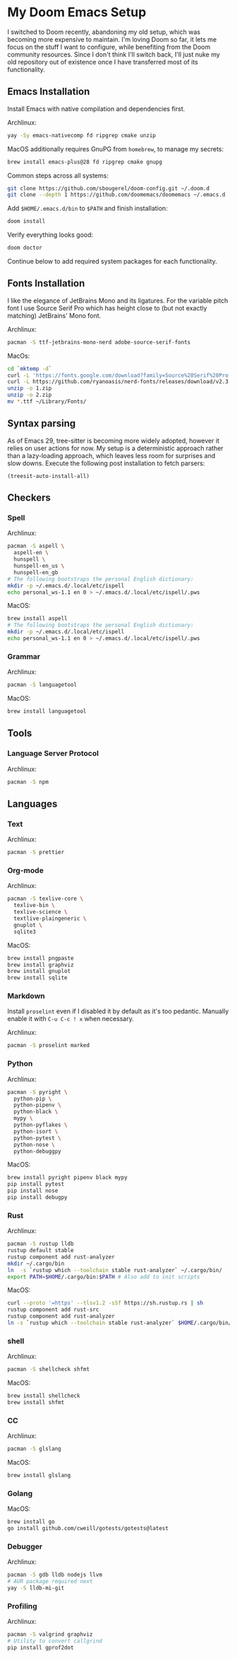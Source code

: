 # My Doom Emacs Setup

I switched to Doom recently, abandoning my old setup, which was becoming more expensive to maintain. I'm loving Doom so far, it lets me focus on the stuff I want to configure, while benefiting from the Doom community resources. Since I don't think I'll switch back, I'll just nuke my old repository out of existence once I have transferred most of its functionality.

## Emacs Installation

Install Emacs with native compilation and dependencies first.

Archlinux:

```sh
yay -Sy emacs-nativecomp fd ripgrep cmake unzip
```

MacOS additionally requires GnuPG from `homebrew`, to manage my secrets:

```sh
brew install emacs-plus@28 fd ripgrep cmake gnupg
```

Common steps across all systems:

```sh
git clone https://github.com/sbougerel/doom-config.git ~/.doom.d
git clone --depth 1 https://github.com/doomemacs/doomemacs ~/.emacs.d
```

Add `$HOME/.emacs.d/bin` to `$PATH` and finish installation:

```sh
doom install
```

Verify everything looks good:

```sh
doom doctor
```

Continue below to add required system packages for each functionality.

## Fonts Installation

I like the elegance of JetBrains Mono and its ligatures. For the variable pitch font I use Source Serif Pro which has height close to (but not exactly matching) JetBrains' Mono font.

Archlinux:

```sh
pacman -S ttf-jetbrains-mono-nerd adobe-source-serif-fonts
```

MacOs:

```sh
cd `mktemp -d`
curl -L 'https://fonts.google.com/download?family=Source%20Serif%20Pro' -o 1.zip
curl -L https://github.com/ryanoasis/nerd-fonts/releases/download/v2.3.3/JetBrainsMono.zip -o 2.zip
unzip -o 1.zip
unzip -o 2.zip
mv *.ttf ~/Library/Fonts/
```

## Syntax parsing

As of Emacs 29, tree-sitter is becoming more widely adopted, however it relies on user actions for now. My setup is a deterministic approach rather than a lazy-loading approach, which leaves less room for surprises and slow downs. Execute the following post installation to fetch parsers:

``` emacs-lisp
(treesit-auto-install-all)
```

## Checkers

### Spell

Archlinux:

```sh
pacman -S aspell \
  aspell-en \
  hunspell \
  hunspell-en_us \
  hunspell-en_gb
# The following bootstraps the personal English dictionary:
mkdir -p ~/.emacs.d/.local/etc/ispell
echo personal_ws-1.1 en 0 > ~/.emacs.d/.local/etc/ispell/.pws
```

MacOS:

```sh
brew install aspell
# The following bootstraps the personal English dictionary:
mkdir -p ~/.emacs.d/.local/etc/ispell
echo personal_ws-1.1 en 0 > ~/.emacs.d/.local/etc/ispell/.pws
```

### Grammar

Archlinux:

```sh
pacman -S languagetool
```

MacOS:

```sh
brew install languagetool
```

## Tools

### Language Server Protocol

Archlinux:

```sh
pacman -S npm
```

## Languages

### Text

Archlinux:

```sh
pacman -S prettier
```

### Org-mode

Archlinux:

```sh
pacman -S texlive-core \
  texlive-bin \
  texlive-science \
  textlive-plaingeneric \
  gnuplot \
  sqlite3
```

MacOS:

```sh
brew install pngpaste
brew install graphviz
brew install gnuplot
brew install sqlite
```

### Markdown

Install `proselint` even if I disabled it by default as it's too pedantic. Manually enable it with `C-u C-c ! x` when necessary.

Archlinux:

```sh
pacman -S proselint marked
```

### Python

Archlinux:

```sh
pacman -S pyright \
  python-pip \
  python-pipenv \
  python-black \
  mypy \
  python-pyflakes \
  python-isort \
  python-pytest \
  python-nose \
  python-debuggpy
```

MacOS:

```sh
brew install pyright pipenv black mypy
pip install pytest
pip install nose
pip install debugpy
```

### Rust

Archlinux:

```sh
pacman -S rustup lldb
rustup default stable
rustup component add rust-analyzer
mkdir ~/.cargo/bin
ln  -s `rustup which --toolchain stable rust-analyzer` ~/.cargo/bin/
export PATH=$HOME/.cargo/bin:$PATH # Also add to init scripts
```

MacOS:

```sh
curl --proto '=https' --tlsv1.2 -sSf https://sh.rustup.rs | sh
rustup component add rust-src
rustup component add rust-analyzer
ln -s `rustup which --toolchain stable rust-analyzer` $HOME/.cargo/bin/rust-analyzer
```

### shell

Archlinux:

```sh
pacman -S shellcheck shfmt
```

MacOS:

```sh
brew install shellcheck
brew install shfmt
```

### CC

Archlinux:

```sh
pacman -S glslang
```

MacOS:

```sh
brew install glslang
```

### Golang

MacOS:

```sh
brew install go
go install github.com/cweill/gotests/gotests@latest
```

### Debugger

Archlinux:

```sh
pacman -S gdb lldb nodejs llvm
# AUR package required next
yay -S lldb-mi-git
```

### Profiling

Archlinux:

```sh
pacman -S valgrind graphviz
# Utility to convert callgrind
pip install gprof2dot
```
